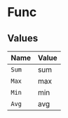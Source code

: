 # Func


## Values

| Name  | Value |
| ----- | ----- |
| `Sum` | sum   |
| `Max` | max   |
| `Min` | min   |
| `Avg` | avg   |